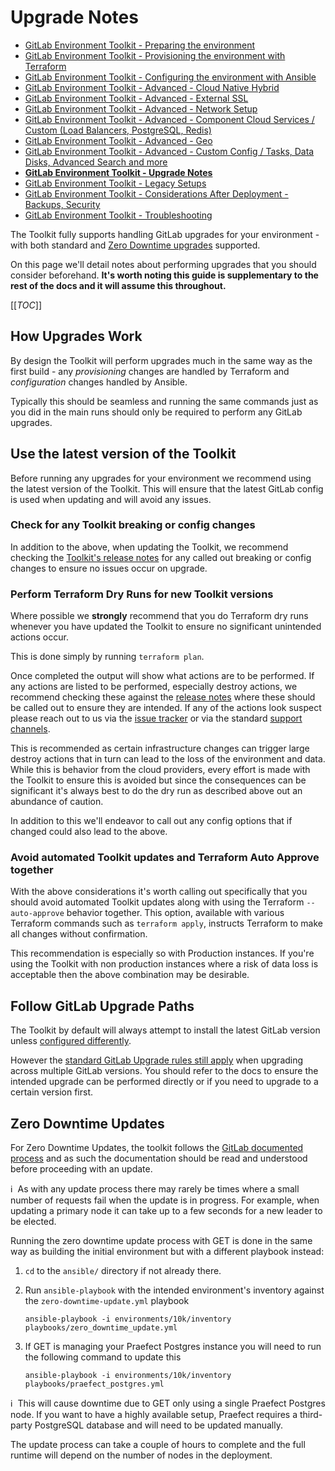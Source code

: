 # Upgrade Notes

- [GitLab Environment Toolkit - Preparing the environment](environment_prep.md)
- [GitLab Environment Toolkit - Provisioning the environment with Terraform](environment_provision.md)
- [GitLab Environment Toolkit - Configuring the environment with Ansible](environment_configure.md)
- [GitLab Environment Toolkit - Advanced - Cloud Native Hybrid](environment_advanced_hybrid.md)
- [GitLab Environment Toolkit - Advanced - External SSL](environment_advanced_ssl.md)
- [GitLab Environment Toolkit - Advanced - Network Setup](environment_advanced_network.md)
- [GitLab Environment Toolkit - Advanced - Component Cloud Services / Custom (Load Balancers, PostgreSQL, Redis)](environment_advanced_services.md)
- [GitLab Environment Toolkit - Advanced - Geo](environment_advanced_geo.md)
- [GitLab Environment Toolkit - Advanced - Custom Config / Tasks, Data Disks, Advanced Search and more](environment_advanced.md)
- [**GitLab Environment Toolkit - Upgrade Notes**](environment_upgrades.md)
- [GitLab Environment Toolkit - Legacy Setups](environment_legacy.md)
- [GitLab Environment Toolkit - Considerations After Deployment - Backups, Security](environment_post_considerations.md)
- [GitLab Environment Toolkit - Troubleshooting](environment_troubleshooting.md)

The Toolkit fully supports handling GitLab upgrades for your environment - with both standard and [Zero Downtime upgrades](https://docs.gitlab.com/ee/update/zero_downtime.html) supported.

On this page we'll detail notes about performing upgrades that you should consider beforehand. **It's worth noting this guide is supplementary to the rest of the docs and it will assume this throughout.**

[[_TOC_]]

## How Upgrades Work

By design the Toolkit will perform upgrades much in the same way as the first build - any _provisioning_ changes are handled by Terraform and _configuration_ changes handled by Ansible.

Typically this should be seamless and running the same commands just as you did in the main runs should only be required to perform any GitLab upgrades.

## Use the latest version of the Toolkit

Before running any upgrades for your environment we recommend using the latest version of the Toolkit. This will ensure that the latest GitLab config is used when updating and will avoid any issues.

### Check for any Toolkit breaking or config changes

In addition to the above, when updating the Toolkit, we recommend checking the [Toolkit's release notes](https://gitlab.com/gitlab-org/gitlab-environment-toolkit/-/releases) for any called out breaking or config changes to ensure no issues occur on upgrade.

### Perform Terraform Dry Runs for new Toolkit versions

Where possible we **strongly** recommend that you do Terraform dry runs whenever you have updated the Toolkit to ensure no significant unintended actions occur.

This is done simply by running `terraform plan`.

Once completed the output will show what actions are to be performed. If any actions are listed to be performed, especially destroy actions, we recommend checking these against the [release notes](https://gitlab.com/gitlab-org/gitlab-environment-toolkit/-/releases) where these should be called out to ensure they are intended. If any of the actions look suspect please reach out to us via the [issue tracker](https://gitlab.com/gitlab-org/gitlab-environment-toolkit/-/issues) or via the standard [support channels](https://about.gitlab.com/support/).

This is recommended as certain infrastructure changes can trigger large destroy actions that in turn can lead to the loss of the environment and data. While this is behavior from the cloud providers, every effort is made with the Toolkit to ensure this is avoided but since the consequences can be significant it's always best to do the dry run as described above out an abundance of caution.

In addition to this we'll endeavor to call out any config options that if changed could also lead to the above.

### Avoid automated Toolkit updates and Terraform Auto Approve together

With the above considerations it's worth calling out specifically that you should avoid automated Toolkit updates along with using the Terraform `--auto-approve` behavior together. This option, available with various Terraform commands such as `terraform apply`, instructs Terraform to make all changes without confirmation.

This recommendation is especially so with Production instances. If you're using the Toolkit with non production instances where a risk of data loss is acceptable then the above combination may be desirable.

## Follow GitLab Upgrade Paths

The Toolkit by default will always attempt to install the latest GitLab version unless [configured differently](environment_configure.md#selecting-what-gitlab-version-to-install).

However the [standard GitLab Upgrade rules still apply](https://docs.gitlab.com/ee/update/#upgrade-paths) when upgrading across multiple GitLab versions. You should refer to the docs to ensure the intended upgrade can be performed directly or if you need to upgrade to a certain version first.

## Zero Downtime Updates

For Zero Downtime Updates, the toolkit follows the [GitLab documented process](https://docs.gitlab.com/omnibus/update/README.html#zero-downtime-updates) and as such the documentation should be read and understood before proceeding with an update.

:information_source:&nbsp; As with any update process there may rarely be times where a small number of requests fail when the update is in progress. For example, when updating a primary node it can take up to a few seconds for a new leader to be elected.

Running the zero downtime update process with GET is done in the same way as building the initial environment but with a different playbook instead:

1. `cd` to the `ansible/` directory if not already there.
1. Run `ansible-playbook` with the intended environment's inventory against the `zero-downtime-update.yml` playbook

    `ansible-playbook -i environments/10k/inventory playbooks/zero_downtime_update.yml`

1. If GET is managing your Praefect Postgres instance you will need to run the following command to update this

    `ansible-playbook -i environments/10k/inventory playbooks/praefect_postgres.yml`

:information_source:&nbsp; This will cause downtime due to GET only using a single Praefect Postgres node.
  If you want to have a highly available setup, Praefect requires a third-party PostgreSQL database and will need to be updated manually.

The update process can take a couple of hours to complete and the full runtime will depend on the number of nodes in the deployment.
